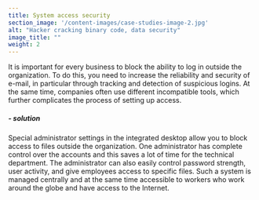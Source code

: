 ```yaml
---
title: System access security
section_image: '/content-images/case-studies-image-2.jpg'
alt: "Hacker cracking binary code, data security"
image_title: ""
weight: 2
---
```


It is important for every business to block the ability to log in outside the organization. To do this, you need to
increase the reliability and security of e-mail, in particular through tracking and detection of suspicious logins.
At the same time, companies often use different incompatible tools, which further complicates the process of setting
up access.

##### - solution

Special administrator settings in the integrated desktop allow you to block access to files outside the organization.
One administrator has complete control over the accounts and this saves a lot of time for the technical department.
The administrator can also easily control password strength, user activity, and give employees access to specific files.
Such a system is managed centrally and at the same time accessible to workers who work around the globe and have access
to the Internet.
